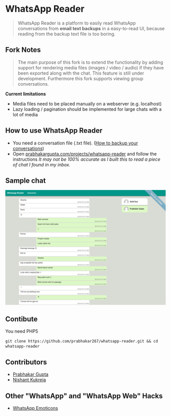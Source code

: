 # WhatsApp Reader
> WhatsApp Reader is a platform to easily read WhatsApp conversations from **email text backups** in a easy-to-read UI, because reading from the backup text file is too boring.

## Fork Notes
> The main purpose of this fork is to extend the functionality by adding support for rendering media files (images / video / audio) if they have been exported along with the chat. This feature is still under development. Furthermore this fork supports viewing group conversations.

**Current limitations**
* Media files need to be placed manually on a webserver (e.g. localhost)
* Lazy loading / pagination should be implemented for large chats with a lot of media

## How to use WhatsApp Reader
 + You need a conversation file (.txt file). ([How to backup your conversations](https://www.whatsapp.com/faq/en/android/23756533))
 + Open [prabhakargupta.com/projects/whatsapp-reader](http://prabhakargupta.com/projects/whatsapp-reader/) and follow the instructions
_It may not be 100% accurate as I built this to read a piece of chat I found in my inbox._

## Sample chat

![](/img/screenshots/screencapture-localhost-whatsapp-reader-read-php-1443812355570.png?raw=true)


 
 ## Contibute 
 You need PHP5
```shell
git clone https://github.com/prabhakar267/whatsapp-reader.git && cd whatsapp-reader
```

## Contributors

 + [Prabhakar Gupta](https://github.com/prabhakar267)
 + [Nishant Kukreja](https://github.com/rubyAce71697)


## Other "WhatsApp" and "WhatsApp Web" Hacks
 
 + [WhatsApp Emoticons](https://github.com/prabhakar267/whatsapp-emoticons)

